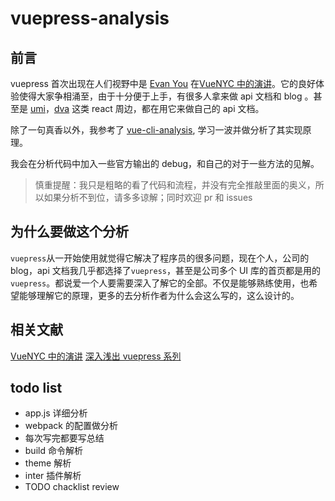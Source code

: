 # vuepress-analysis

## 前言

vuepress 首次出现在人们视野中是 [Evan You](https://github.com/yyx990803) 在[VueNYC 中的演讲](https://www.youtube.com/watch?v=lIv1ItUzktc)。它的良好体验使得大家争相涌至，由于十分便于上手，有很多人拿来做 api 文档和 blog 。甚至是 [umi](https://umijs.org/)，[dva](https://dvajs.com/) 这类 react 周边，都在用它来做自己的 api 文档。

除了一句真香以外，我参考了 [vue-cli-analysis](https://kuangpf.com/vue-cli-analysis/), 学习一波并做分析了其实现原理。

我会在分析代码中加入一些官方输出的 debug，和自己的对于一些方法的见解。

> 慎重提醒：我只是粗略的看了代码和流程，并没有完全推敲里面的奥义，所以如果分析不到位，请多多谅解；同时欢迎 pr 和 issues

## 为什么要做这个分析

`vuepress`从一开始使用就觉得它解决了程序员的很多问题，现在个人，公司的 blog，api 文档我几乎都选择了`vuepress`，甚至是公司多个 UI 库的首页都是用的 `vuepress`。都说爱一个人要需要深入了解它的全部。不仅是能够熟练使用，也希望能够理解它的原理，更多的去分析作者为什么会这么写的，这么设计的。

## 相关文献

[VueNYC 中的演讲](https://www.youtube.com/watch?v=lIv1ItUzktc)
[深入浅出 vuepress 系列](https://www.jianshu.com/p/c7b2966f9d3c)

## todo list

- app.js 详细分析
- webpack 的配置做分析
- 每次写完都要写总结
- build 命令解析
- theme 解析
- inter 插件解析
- TODO chacklist review
